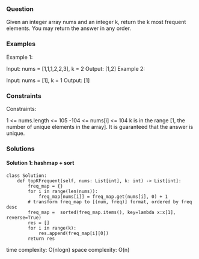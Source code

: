 ### Question
Given an integer array nums and an integer k, return the k most frequent elements. You may return the answer in any order.

### Examples
Example 1:

Input: nums = [1,1,1,2,2,3], k = 2
Output: [1,2]
Example 2:

Input: nums = [1], k = 1
Output: [1]
 

### Constraints
Constraints:

1 <= nums.length <= 105
-104 <= nums[i] <= 104
k is in the range [1, the number of unique elements in the array].
It is guaranteed that the answer is unique.

### Solutions

#### Solution 1: hashmap + sort
```
class Solution:
    def topKFrequent(self, nums: List[int], k: int) -> List[int]:
        freq_map = {}
        for i in range(len(nums)):
            freq_map[nums[i]] = freq_map.get(nums[i], 0) + 1
        # transform freq_map to [(num, freq)] format, ordered by freq desc 
        freq_map =  sorted(freq_map.items(), key=lambda x:x[1], reverse=True) 
        res = []
        for i in range(k):
            res.append(freq_map[i][0])
        return res     
```
time complexity: O(nlogn)
space complexity: O(n)




